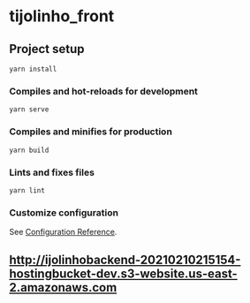 # tijolinho_front

## Project setup
```
yarn install
```

### Compiles and hot-reloads for development
```
yarn serve
```

### Compiles and minifies for production
```
yarn build
```

### Lints and fixes files
```
yarn lint
```

### Customize configuration
See [Configuration Reference](https://cli.vuejs.org/config/).


## http://ijolinhobackend-20210210215154-hostingbucket-dev.s3-website.us-east-2.amazonaws.com


